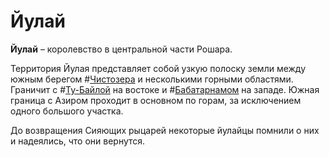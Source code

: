 # Йулай

**Йулай** – королевство в центральной части Рошара.

Территория Йулая представляет собой узкую полоску земли между южным берегом #[Чистозера](locations/purelake) и несколькими горными областями. Граничит с #[Ту-Байлой](locations/tu-bayla) на востоке и #[Бабатарнамом](locations/babatharnam) на западе. Южная граница с Азиром проходит в основном по горам, за исключением одного большого участка.

До возвращения Сияющих рыцарей некоторые йулайцы помнили о них и надеялись, что они вернутся.
